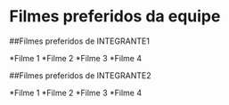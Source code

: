 # Filmes preferidos da equipe

##Filmes preferidos de INTEGRANTE1

*Filme 1
*Filme 2
*Filme 3
*Filme 4

##Filmes preferidos de INTEGRANTE2

*Filme 1
*Filme 2
*Filme 3
*Filme 4
